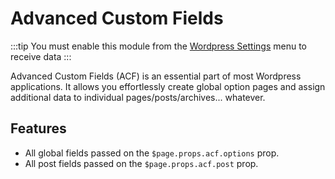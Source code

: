 # Advanced Custom Fields

:::tip
You must enable this module from the [Wordpress Settings](/inertia-wordpress/settings) menu to receive data
:::

Advanced Custom Fields (ACF) is an essential part of most Wordpress applications. It allows you effortlessly create global option pages and assign additional data to individual pages/posts/archives... whatever.

## Features

- All global fields passed on the `$page.props.acf.options` prop.
- All post fields passed on the `$page.props.acf.post` prop.
